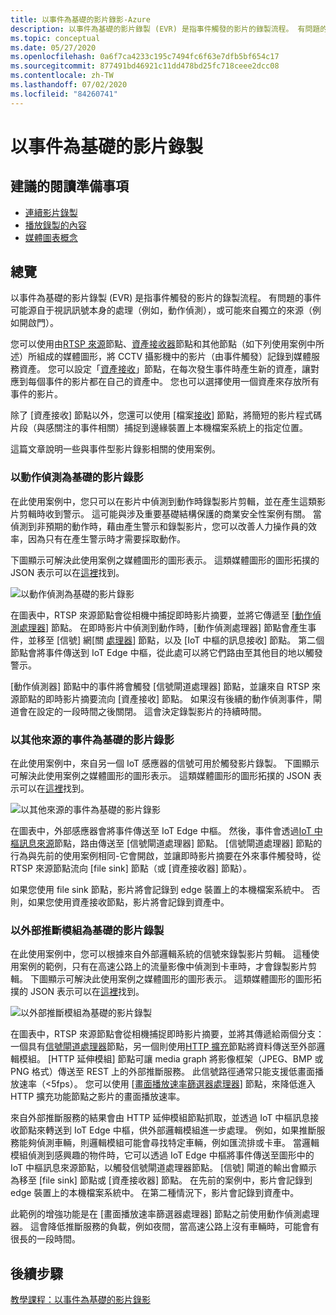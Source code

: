 ```yaml
---
title: 以事件為基礎的影片錄影-Azure
description: 以事件為基礎的影片錄製 (EVR) 是指事件觸發的影片的錄製流程。 有問題的事件可能源自于視訊訊號本身的處理（例如，動作偵測），或可能來自獨立的來源（例如開啟門）。  這篇文章說明一些與事件型影片錄影相關的使用案例。
ms.topic: conceptual
ms.date: 05/27/2020
ms.openlocfilehash: 0a6f7ca4233c195c7494fc6f63e7dfb5bf654c17
ms.sourcegitcommit: 877491bd46921c11dd478bd25fc718ceee2dcc08
ms.contentlocale: zh-TW
ms.lasthandoff: 07/02/2020
ms.locfileid: "84260741"
---
```

# <a name="event-based-video-recording"></a>以事件為基礎的影片錄製  
 
## <a name="suggested-pre-reading"></a>建議的閱讀準備事項  

* [連續影片錄製](continuous-video-recording-concept.md)
* [播放錄製的內容](video-playback-concept.md)
* [媒體圖表概念](media-graph-concept.md)

## <a name="overview"></a>總覽 

以事件為基礎的影片錄製 (EVR) 是指事件觸發的影片的錄製流程。 有問題的事件可能源自于視訊訊號本身的處理（例如，動作偵測），或可能來自獨立的來源（例如開啟門）。 

您可以使用由[RTSP 來源](media-graph-concept.md#rtsp-source)節點、[資產接收器](media-graph-concept.md#asset-sink)節點和其他節點（如下列使用案例中所述）所組成的媒體圖形，將 CCTV 攝影機中的影片（由事件觸發）記錄到媒體服務資產。 您可以設定「[資產接收](media-graph-concept.md#asset-sink)」節點，在每次發生事件時產生新的資產，讓對應到每個事件的影片都在自己的資產中。 您也可以選擇使用一個資產來存放所有事件的影片。 

除了 [資產接收] 節點以外，您還可以使用 [檔案[接收](media-graph-concept.md#file-sink)] 節點，將簡短的影片程式碼片段（與感關注的事件相關）捕捉到邊緣裝置上本機檔案系統上的指定位置。 

這篇文章說明一些與事件型影片錄影相關的使用案例。

### <a name="video-recording-based-on-motion-detection"></a>以動作偵測為基礎的影片錄影  

在此使用案例中，您只可以在影片中偵測到動作時錄製影片剪輯，並在產生這類影片剪輯時收到警示。 這可能與涉及重要基礎結構保護的商業安全性案例有關。 當偵測到非預期的動作時，藉由產生警示和錄製影片，您可以改善人力操作員的效率，因為只有在產生警示時才需要採取動作。

下圖顯示可解決此使用案例之媒體圖形的圖形表示。 這類媒體圖形的圖形拓撲的 JSON 表示可以在[這裡](https://github.com/Azure/live-video-analytics/blob/master/MediaGraph/topologies/evr-motion-assets/topology.json)找到。

![以動作偵測為基礎的影片錄影](./media/event-based-video-recording/motion-detection.png)

在圖表中，RTSP 來源節點會從相機中捕捉即時影片摘要，並將它傳遞至 [[動作偵測處理器](media-graph-concept.md#motion-detection-processor)] 節點。 在即時影片中偵測到動作時，[動作偵測處理器] 節點會產生事件，並移至 [信號] 網[關 [處理器](media-graph-concept.md#signal-gate-processor)] 節點，以及 [IoT 中樞的訊息接收] 節點。 第二個節點會將事件傳送到 IoT Edge 中樞，從此處可以將它們路由至其他目的地以觸發警示。 

[動作偵測器] 節點中的事件將會觸發 [信號閘道處理器] 節點，並讓來自 RTSP 來源節點的即時影片摘要流向 [資產接收] 節點。 如果沒有後續的動作偵測事件，閘道會在設定的一段時間之後關閉。 這會決定錄製影片的持續時間。

### <a name="video-recording-based-on-events-from-other-sources"></a>以其他來源的事件為基礎的影片錄影  

在此使用案例中，來自另一個 IoT 感應器的信號可用於觸發影片錄製。 下圖顯示可解決此使用案例之媒體圖形的圖形表示。 這類媒體圖形的圖形拓撲的 JSON 表示可以在[這裡](https://github.com/Azure/live-video-analytics/blob/master/MediaGraph/topologies/evr-hubMessage-files/topology.json)找到。

![以其他來源的事件為基礎的影片錄影](./media/event-based-video-recording/other-sources.png)

在圖表中，外部感應器會將事件傳送至 IoT Edge 中樞。 然後，事件會透過[IoT 中樞訊息來源](media-graph-concept.md#iot-hub-message-source)節點，路由傳送至 [信號閘道處理器] 節點。 [信號閘道處理器] 節點的行為與先前的使用案例相同-它會開啟，並讓即時影片摘要在外來事件觸發時，從 RTSP 來源節點流向 [file sink] 節點（或 [資產接收器] 節點）。 

如果您使用 file sink 節點，影片將會記錄到 edge 裝置上的本機檔案系統中。 否則，如果您使用資產接收節點，影片將會記錄到資產中。

### <a name="video-recording-based-on-an-external-inferencing-module"></a>以外部推斷模組為基礎的影片錄製 

在此使用案例中，您可以根據來自外部邏輯系統的信號來錄製影片剪輯。 這種使用案例的範例，只有在高速公路上的流量影像中偵測到卡車時，才會錄製影片剪輯。 下圖顯示可解決此使用案例之媒體圖形的圖形表示。 這類媒體圖形的圖形拓撲的 JSON 表示可以在[這裡](https://github.com/Azure/live-video-analytics/blob/master/MediaGraph/topologies/evr-hubMessage-assets/topology.json)找到。

![以外部推斷模組為基礎的影片錄製](./media/event-based-video-recording/external-inferencing-module.png)

在圖表中，RTSP 來源節點會從相機捕捉即時影片摘要，並將其傳遞給兩個分支：一個具有[信號閘道處理器](media-graph-concept.md#signal-gate-processor)節點，另一個則使用[HTTP 擴充](media-graph-concept.md)節點將資料傳送至外部邏輯模組。 [HTTP 延伸模組] 節點可讓 media graph 將影像框架（JPEG、BMP 或 PNG 格式）傳送至 REST 上的外部推斷服務。 此信號路徑通常只能支援低畫面播放速率（<5fps）。 您可以使用 [[畫面播放速率篩選器處理器](media-graph-concept.md#frame-rate-filter-processor)] 節點，來降低進入 HTTP 擴充功能節點之影片的畫面播放速率。

來自外部推斷服務的結果會由 HTTP 延伸模組節點抓取，並透過 IoT 中樞訊息接收節點來轉送到 IoT Edge 中樞，供外部邏輯模組進一步處理。 例如，如果推斷服務能夠偵測車輛，則邏輯模組可能會尋找特定車輛，例如匯流排或卡車。 當邏輯模組偵測到感興趣的物件時，它可以透過 IoT Edge 中樞將事件傳送至圖形中的 IoT 中樞訊息來源節點，以觸發信號閘道處理器節點。 [信號] 閘道的輸出會顯示為移至 [file sink] 節點或 [資產接收器] 節點。 在先前的案例中，影片會記錄到 edge 裝置上的本機檔案系統中。 在第二種情況下，影片會記錄到資產中。

此範例的增強功能是在 [畫面播放速率篩選器處理器] 節點之前使用動作偵測處理器。 這會降低推斷服務的負載，例如夜間，當高速公路上沒有車輛時，可能會有很長的一段時間。 

## <a name="next-steps"></a>後續步驟

[教學課程：以事件為基礎的影片錄影](event-based-video-recording-tutorial.md)
